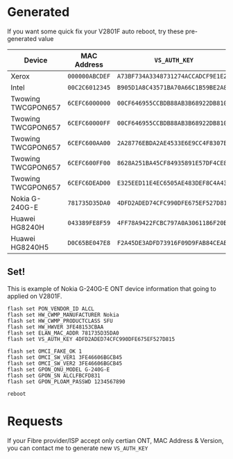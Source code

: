 # Generated
If you want some quick fix your V2801F auto reboot, try these pre-generated value

| Device             | MAC Address    | `VS_AUTH_KEY`                      | `HW_HWVER`     |
|--------------------|----------------|------------------------------------|----------------|
| Xerox              | `000000ABCDEF` | `A73BF734A3348731274ACCADCF9E1E2A` | `RTL960x`      |
| Intel              | `00C2C6012345` | `B905D1A8C43571BA70A66C1B59BE2A86` | `RTL960x`      |
| Twowing TWCGPON657 | `6CEFC6000000` | `00CF646955CCBDB88AB3B68922DB810F` | `RTL960x`      |
| Twowing TWCGPON657 | `6CEFC60000FF` | `00CF646955CCBDB88AB3B68922DB810F` | `RTL960x`      |
| Twowing TWCGPON657 | `6CEFC600AA00` | `2A28776EBDA2AE4533E6E9CC4F8307E9` | `RTL960x`      |
| Twowing TWCGPON657 | `6CEFC600FF00` | `8628A251BA45CF84935891E57DF4CE87` | `RTL960x`      |
| Twowing TWCGPON657 | `6CEFC6DEAD00` | `E325EED11E4EC6505AE483DEF8C4A432` | `RTL960x`      |
| Nokia G-240G-E     | `781735D35DA0` | `4DFD2ADED74CFC990DFE675EF527D815` | `3FE48153CBAA` |
| Huawei HG8240H     | `043389FE8F59` | `4FF78A9422FCBC797A0A3061186F20B7` | `BF9.A`        |
| Huawei HG8240H5    | `D0C65BE047E8` | `F2A45DE3ADFD73916F09D9FAB84CEAE0` | `168D.A`       |

## Set!
This is example of Nokia G-240G-E ONT device information that going to applied on V2801F.

```
flash set PON_VENDOR_ID ALCL
flash set HW_CWMP_MANUFACTURER Nokia
flash set HW_CWMP_PRODUCTCLASS SFU
flash set HW_HWVER 3FE48153CBAA
flash set ELAN_MAC_ADDR 781735D35DA0
flash set VS_AUTH_KEY 4DFD2ADED74CFC990DFE675EF527D815

flash set OMCI_FAKE_OK 1
flash set OMCI_SW_VER1 3FE46606BGCB45
flash set OMCI_SW_VER2 3FE46606BGCB45
flash set GPON_ONU_MODEL G-240G-E
flash set GPON_SN ALCLFBCFD831
flash set GPON_PLOAM_PASSWD 1234567890

reboot
```

# Requests
If your Fibre provider/ISP accept only certian ONT, MAC Address & Version, you can contact me to generate new `VS_AUTH_KEY`
